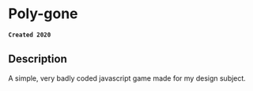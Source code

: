 # Poly-gone

**`Created 2020`**

## Description
A simple, very badly coded javascript game made for my design subject. 
